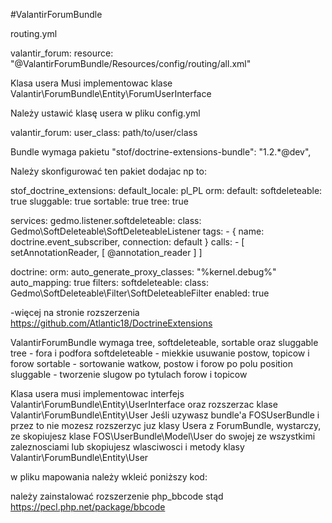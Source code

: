 #ValantirForumBundle

routing.yml

valantir_forum:
    resource: "@ValantirForumBundle/Resources/config/routing/all.xml"


Klasa usera
Musi implementowac klase Valantir\ForumBundle\Entity\ForumUserInterface

Należy ustawić klasę usera w pliku config.yml

valantir_forum: 
    user_class: path/to/user/class

Bundle wymaga pakietu
"stof/doctrine-extensions-bundle": "1.2.*@dev",

Należy skonfigurować ten pakiet dodajac np to:

stof_doctrine_extensions:
    default_locale: pl_PL
    orm:
        default:
            softdeleteable: true
            sluggable: true
            sortable: true
            tree: true

services:
    gedmo.listener.softdeleteable:
        class: Gedmo\SoftDeleteable\SoftDeleteableListener
        tags:
            - { name: doctrine.event_subscriber, connection: default }
        calls:
            - [ setAnnotationReader, [ @annotation_reader ] ]

doctrine:
    orm:
        auto_generate_proxy_classes: "%kernel.debug%"
        auto_mapping: true
        filters:
            softdeleteable:
                class: Gedmo\SoftDeleteable\Filter\SoftDeleteableFilter
                enabled: true

-więcej na stronie rozszerzenia https://github.com/Atlantic18/DoctrineExtensions

ValantirForumBundle wymaga tree, softdeleteable, sortable oraz sluggable
tree - fora i podfora
softdeleteable - miekkie usuwanie postow, topicow i forow
sortable - sortowanie watkow, postow i forow po polu position
sluggable - tworzenie slugow po tytulach forow i topicow

Klasa usera musi implementowac interfejs Valantir\ForumBundle\Entity\UserInterface oraz rozszerzac klase Valantir\ForumBundle\Entity\User
Jeśli uzywasz bundle'a FOSUserBundle i przez to nie mozesz rozszerzyc juz klasy Usera z ForumBundle,
 wystarczy, ze skopiujesz klase FOS\UserBundle\Model\User do swojej ze wszystkimi zaleznosciami 
lub skopiujesz wlasciwosci i metody klasy Valantir\ForumBundle\Entity\User

w pliku mapowania należy wkleić poniższy kod:

<one-to-many field="forums" target-entity="Valantir\ForumBundle\Entity\Forum" mapped-by="author" />
<one-to-many field="topics" target-entity="Valantir\ForumBundle\Entity\Topic" mapped-by="author" />
<one-to-many field="posts" target-entity="Valantir\ForumBundle\Entity\Post" mapped-by="author" />

należy zainstalować rozszerzenie php_bbcode stąd https://pecl.php.net/package/bbcode